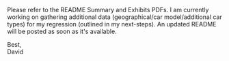 Please refer to the README Summary and Exhibits PDFs. I am currently working on gathering additional data (geographical/car model/additional car types) for my regression (outlined in my next-steps). An updated README will be posted as soon as it's available.

Best, <br>
David
